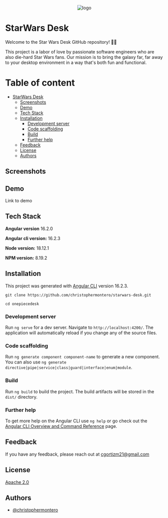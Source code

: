 <p align="center"><img src="./src/assets/one-piece-footer.png" alt="logo"></p>

# StarWars Desk

Welcome to the Star Wars Desk GitHub repository! 🌌✨

This project is a labor of love by passionate software engineers who are also die-hard Star Wars fans. Our mission is to bring the galaxy far, far away to your desktop environment in a way that's both fun and functional.

# Table of content

- [StarWars Desk](#starwars-desk)
  - [Screenshots](#screenshots)
  - [Demo](#demo)
  - [Tech Stack](#tech-stack)
  - [Installation](#installation)
    - [Development server](#development-server)
    - [Code scaffolding](#code-scaffolding)
    - [Build](#build)
    - [Further help](#further-help)
  - [Feedback](#feedback)
  - [License](#license)
  - [Authors](#authors)

## Screenshots

## Demo

Link to demo []()

## Tech Stack

**Angular version** 16.2.0

**Angular cli version:** 16.2.3

**Node version:** 18.12.1

**NPM version:** 8.19.2

## Installation

This project was generated with [Angular CLI](https://github.com/angular/angular-cli) version 16.2.3.

`git clone https://github.com/christophermontero/starwars-desk.git`

`cd onepiecedesk`

### Development server

Run `ng serve` for a dev server. Navigate to `http://localhost:4200/`. The application will automatically reload if you change any of the source files.

### Code scaffolding

Run `ng generate component component-name` to generate a new component. You can also use `ng generate directive|pipe|service|class|guard|interface|enum|module`.

### Build

Run `ng build` to build the project. The build artifacts will be stored in the `dist/` directory.

### Further help

To get more help on the Angular CLI use `ng help` or go check out the [Angular CLI Overview and Command Reference](https://angular.io/cli) page.

## Feedback

If you have any feedback, please reach out at cgortizm21@gmail.com

## License

[Apache 2.0](https://www.apache.org/licenses/LICENSE-2.0)

## Authors

- [@christophermontero](https://github.com/christophermontero)
